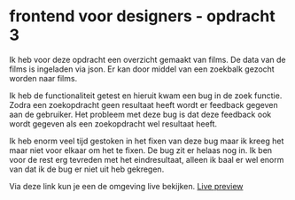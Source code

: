 # frontend voor designers - opdracht 3

Ik heb voor deze opdracht een overzicht gemaakt van films. De data van de films is ingeladen via json. Er kan door middel van een zoekbalk gezocht worden naar films.

Ik heb de functionaliteit getest en hieruit kwam een bug in de zoek functie. Zodra een zoekopdracht geen resultaat heeft wordt er feedback gegeven aan de gebruiker. Het probleem met deze bug is dat deze feedback ook wordt gegeven als een zoekopdracht wel resultaat heeft.

Ik heb enorm veel tijd gestoken in het fixen van deze bug maar ik kreeg het maar niet voor elkaar om het te fixen. De bug zit er helaas nog in. Ik ben voor de rest erg tevreden met het eindresultaat, alleen ik baal er wel enorm van dat ik de bug er niet uit heb gekregen.

Via deze link kun je een de omgeving live bekijken.
[Live preview](https://maartenbeek.github.io/Frontend_voor_designers_2/)



